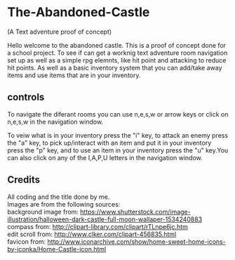 # The-Abandoned-Castle
(A Text adventure proof of concept)


Hello welcome to the abandoned castle. This is a proof of concept done 
for a school project. To see if can get a worknig text adventure room 
navigation set up as well as a simple rpg elemnts, like hit point and 
attacking to reduce hit points. As well as a basic inventory system 
that you can add/take away items and use items that are in your inventory.

## controls
To navigate the diferant rooms you can use n,e,s,w or arrow keys or click 
on n,e,s,w in the navigation window. 

To veiw what is in your inventory press the "i" key, to attack an enemy press 
the "a" key, to pick up/interact with an item and put it in your inventory press the "p" key, and to use an item in your inventory press the "u" key.You can also click on any of the I,A,P,U letters in the navigation window.

## Credits
All coding and the title done by me.  
Images are from the following sources:  
background image from: https://www.shutterstock.com/image-illustration/halloween-dark-castle-full-moon-wallaper-1534240883  
compass from: http://clipart-library.com/clipart/rTLnpe6jc.htm   
edit scroll from:  http://www.clker.com/clipart-456835.html   
favicon from: http://www.iconarchive.com/show/home-sweet-home-icons-by-iconka/Home-Castle-icon.html   